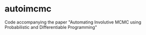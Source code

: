 # autoimcmc
Code accompanying the paper "Automating Involutive MCMC using Probabilistic and Differentiable Programming"
